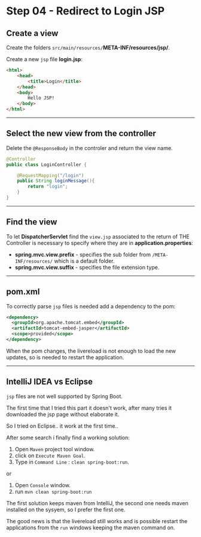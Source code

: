 # Step 04 - Redirect to Login JSP

## Create a view
Create the folders `src/main/resources/`**META-INF/resources/jsp/**.

Create a new `jsp` file **login.jsp**:

```html
<html>
    <head>
        <title>Login</title>
    </head>
    <body>
        Hello JSP!
    </body>
</html>
```

---

## Select the new view from the controller

Delete the `@ResponseBody` in the controler and return the view name.

```java
@Controller
public class LoginController {

    @RequestMapping("/login")
    public String loginMessage(){
        return "login";
    }
}
```
---

## Find the view
To let **DispatcherServlet** find the `view.jsp` associated to the return of THE Controller is necessary to specify where they are in **application.properties**:

- **spring.mvc.view.prefix** - specifies the sub folder from `/META-INF/resources/` which is a default folder.
- **spring.mvc.view.suffix** - specifies the file extension type.

---

## pom.xml
To correctly parse `jsp` files is needed add a dependency to the pom:

```xml
<dependency>
  <groupId>org.apache.tomcat.embed</groupId>
  <artifactId>tomcat-embed-jasper</artifactId>
  <scope>provided</scope>
</dependency>
```

When the pom changes, the livereload is not enough to load the new updates, so is needed to restart the application.

---

## IntelliJ IDEA vs Eclipse

`jsp` files are not well supported by Spring Boot.

The first time that I tried this part it doesn't work, after many tries it downloaded the jsp page without elaborate it.

So I tried on Eclipse.. it work at the first time..

After some search i finally find a working solution:

1. Open `Maven` project tool window.
2. click on `Execute Maven Goal`.
3. Type in `Command Line` : `clean spring-boot:run`.

or

1. Open `Console` window.
2. run `mvn clean spring-boot:run`

The first solution keeps maven from IntelliJ, the second one needs maven installed on the sysyem, so I prefer the first one.

The good news is that the livereload still works and is possible restart the applications from the `run` windows keeping the maven command on.
